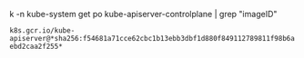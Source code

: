 k -n kube-system get po kube-apiserver-controlplane | grep "imageID"

<!-- Sample ImageDigest -->

`k8s.gcr.io/kube-apiserver@*sha256:f54681a71cce62cbc1b13ebb3dbf1d880f849112789811f98b6aebd2caa2f255*`
